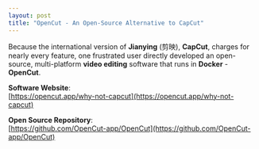 ```yaml
---
layout: post
title: "OpenCut - An Open-Source Alternative to CapCut"
---
```


Because the international version of **Jianying** (剪映), **CapCut**, charges for nearly every feature, one frustrated user directly developed an open-source, multi-platform **video editing** software that runs in **Docker** - **OpenCut**.

**Software Website**:  
[https://opencut.app/why-not-capcut](https://opencut.app/why-not-capcut)

**Open Source Repository**:  
[https://github.com/OpenCut-app/OpenCut](https://github.com/OpenCut-app/OpenCut)
